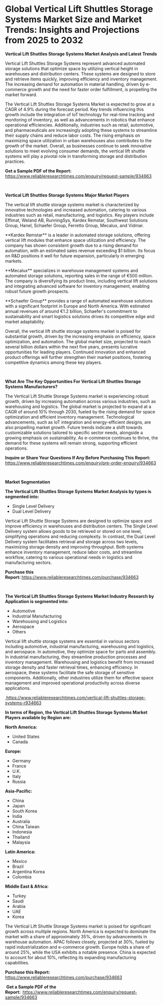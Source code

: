 <p><h1>Global Vertical Lift Shuttles Storage Systems Market Size and Market Trends: Insights and Projections from 2025 to 2032</h1></p><p><strong>Vertical Lift Shuttles Storage Systems Market Analysis and Latest Trends</strong></p>
<p><p>Vertical Lift Shuttles Storage Systems represent advanced automated storage solutions that optimize space by utilizing vertical height in warehouses and distribution centers. These systems are designed to store and retrieve items quickly, improving efficiency and inventory management. The increasing demand for automation in material handling, driven by e-commerce growth and the need for faster order fulfillment, is propelling the market forward.</p><p>The Vertical Lift Shuttles Storage Systems Market is expected to grow at a CAGR of 4.9% during the forecast period. Key trends influencing this growth include the integration of IoT technology for real-time tracking and monitoring of inventory, as well as advancements in robotics that enhance operational efficiencies. Additionally, industries such as retail, automotive, and pharmaceuticals are increasingly adopting these systems to streamline their supply chains and reduce labor costs. The rising emphasis on maximizing space utilization in urban warehouses also contributes to the growth of the market. Overall, as businesses continue to seek innovative solutions to meet evolving consumer demands, the vertical lift shuttle systems will play a pivotal role in transforming storage and distribution practices.</p></p>
<p><strong>Get a Sample PDF of the Report:&nbsp;</strong> <a href="https://www.reliableresearchtimes.com/enquiry/request-sample/934663?utm_campaign=3452&utm_medium=2&utm_source=Github&utm_content=ia&utm_term=18042025&utm_id=vertical-lift-shuttles-storage-systems">https://www.reliableresearchtimes.com/enquiry/request-sample/934663</a></p>
<p>&nbsp;</p>
<p><strong>Vertical Lift Shuttles Storage Systems Major Market Players</strong></p>
<p><p>The vertical lift shuttle storage systems market is characterized by innovative technologies and increased automation, catering to various industries such as retail, manufacturing, and logistics. Key players include Effimat, Weland AB, RunningSys, Kardex Remstar, Southwest Solutions Group, Hanel, Schaefer Group, Ferretto Group, Mecalux, and Vidmar.</p><p>**Kardex Remstar** is a leader in automated storage solutions, offering vertical lift modules that enhance space utilization and efficiency. The company has shown consistent growth due to a rising demand for automation, with an estimated sales revenue exceeding $1 billion. Its focus on R&D positions it well for future expansion, particularly in emerging markets.</p><p>**Mecalux** specializes in warehouse management systems and automated storage solutions, reporting sales in the range of €500 million. The company is diversifying its product lines, including vertical lift solutions and integrating advanced software for inventory management, enabling robust future growth prospects.</p><p>**Schaefer Group** provides a range of automated warehouse solutions with a significant footprint in Europe and North America. With estimated annual revenues of around €1.2 billion, Schaefer's commitment to sustainability and smart logistics solutions drives its competitive edge and market adaptability.</p><p>Overall, the vertical lift shuttle storage systems market is poised for substantial growth, driven by the increasing emphasis on efficiency, space optimization, and automation. The global market size, projected to reach several billion dollars within the next five years, presents lucrative opportunities for leading players. Continued innovation and enhanced product offerings will further strengthen their market positions, fostering competitive dynamics among these key players.</p></p>
<p>&nbsp;</p>
<p><strong>What Are The Key Opportunities For Vertical Lift Shuttles Storage Systems Manufacturers?</strong></p>
<p><p>The Vertical Lift Shuttle Storage Systems market is experiencing robust growth, driven by increasing automation across various industries, such as warehousing and logistics. The global market is projected to expand at a CAGR of around 10% through 2030, fueled by the rising demand for space optimization and efficient inventory management. Technological advancements, such as IoT integration and energy-efficient designs, are also propelling market growth. Future trends indicate a shift towards customizable solutions tailored to specific sector needs, alongside a growing emphasis on sustainability. As e-commerce continues to thrive, the demand for these systems will remain strong, supporting efficient operations.</p></p>
<p><strong>Inquire or Share Your Questions If Any Before Purchasing This Report:</strong> <a href="https://www.reliableresearchtimes.com/enquiry/pre-order-enquiry/934663?utm_campaign=3452&utm_medium=2&utm_source=Github&utm_content=ia&utm_term=18042025&utm_id=vertical-lift-shuttles-storage-systems">https://www.reliableresearchtimes.com/enquiry/pre-order-enquiry/934663</a></p>
<p>&nbsp;</p>
<p><strong>Market Segmentation</strong></p>
<p><strong>The Vertical Lift Shuttles Storage Systems Market Analysis by types is segmented into:</strong></p>
<p><ul><li>Single Level Delivery</li><li>Dual Level Delivery</li></ul></p>
<p><p>Vertical Lift Shuttle Storage Systems are designed to optimize space and improve efficiency in warehouses and distribution centers. The Single Level Delivery system allows goods to be retrieved or stored on one level, simplifying operations and reducing complexity. In contrast, the Dual Level Delivery system facilitates retrieval and storage across two levels, maximizing storage density and improving throughput. Both systems enhance inventory management, reduce labor costs, and streamline workflow, catering to various operational needs in logistics and manufacturing sectors.</p></p>
<p><strong>Purchase this Report:&nbsp;</strong><a href="https://www.reliableresearchtimes.com/purchase/934663?utm_campaign=3452&utm_medium=2&utm_source=Github&utm_content=ia&utm_term=18042025&utm_id=vertical-lift-shuttles-storage-systems">https://www.reliableresearchtimes.com/purchase/934663</a></p>
<p>&nbsp;</p>
<p><strong>The Vertical Lift Shuttles Storage Systems Market Industry Research by Application is segmented into:</strong></p>
<p><ul><li>Automotive</li><li>Industrial Manufacturing</li><li>Warehousing and Logistics</li><li>Aerospace</li><li>Others</li></ul></p>
<p><p>Vertical lift shuttle storage systems are essential in various sectors including automotive, industrial manufacturing, warehousing and logistics, and aerospace. In automotive, they optimize space for parts and assembly. In industrial manufacturing, they streamline production processes and inventory management. Warehousing and logistics benefit from increased storage density and faster retrieval times, enhancing efficiency. In aerospace, these systems facilitate the safe storage of sensitive components. Additionally, other industries utilize them for effective space management and improved operational productivity across diverse applications.</p></p>
<p><a href="https://www.reliableresearchtimes.com/vertical-lift-shuttles-storage-systems-r934663?utm_campaign=3452&utm_medium=2&utm_source=Github&utm_content=ia&utm_term=18042025&utm_id=vertical-lift-shuttles-storage-systems">&nbsp;https://www.reliableresearchtimes.com/vertical-lift-shuttles-storage-systems-r934663</a></p>
<p><strong>In terms of Region, the Vertical Lift Shuttles Storage Systems Market Players available by Region are:</strong></p>
<p>
    <p> <strong> North America: </strong>
        <ul>
            <li>United States</li>
            <li>Canada</li>
        </ul>
        </p> 
    <p> <strong> Europe: </strong>
        <ul>
            <li>Germany</li>
            <li>France</li>
            <li>U.K.</li>
            <li>Italy</li>
            <li>Russia</li>
        </ul>
        </p> 
    <p> <strong> Asia-Pacific: </strong>
        <ul>
            <li>China</li>
            <li>Japan</li>
            <li>South Korea</li>
            <li>India</li>
            <li>Australia</li>
            <li>China Taiwan</li>
            <li>Indonesia</li>
            <li>Thailand</li>
            <li>Malaysia</li>
        </ul>
        </p> 
    <p> <strong> Latin America: </strong>
        <ul>
            <li>Mexico</li>
            <li>Brazil</li>
            <li>Argentina Korea</li>
            <li>Colombia</li>
        </ul>
        </p> 
    <p> <strong> Middle East & Africa: </strong>
        <ul>
            <li>Turkey</li>
            <li>Saudi</li>
            <li>Arabia</li>
            <li>UAE</li>
            <li>Korea</li>
        </ul>
    </p>
    </p>
<p><p>The Vertical Lift Shuttle Storage Systems market is poised for significant growth across multiple regions. North America is expected to dominate the market with a share of approximately 35%, driven by advancements in warehouse automation. APAC follows closely, projected at 30%, fueled by rapid industrialization and e-commerce growth. Europe holds a share of around 25%, while the USA exhibits a notable presence. China is expected to account for about 10%, reflecting its expanding manufacturing capabilities.</p></p>
<p><strong>Purchase this Report: </strong><a href="https://www.reliableresearchtimes.com/purchase/934663?utm_campaign=3452&utm_medium=2&utm_source=Github&utm_content=ia&utm_term=18042025&utm_id=vertical-lift-shuttles-storage-systems">https://www.reliableresearchtimes.com/purchase/934663</a></p>
<p>&nbsp;<strong>Get a Sample PDF of the Report:&nbsp;&nbsp;</strong><a href="https://www.reliableresearchtimes.com/enquiry/request-sample/934663?utm_campaign=3452&utm_medium=2&utm_source=Github&utm_content=ia&utm_term=18042025&utm_id=vertical-lift-shuttles-storage-systems">https://www.reliableresearchtimes.com/enquiry/request-sample/934663</a></p>
<p><strong></strong></p>
<p><p></p><p></p><p></p></p>